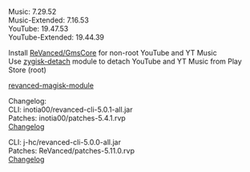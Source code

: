 Music: 7.29.52  
Music-Extended: 7.16.53  
YouTube: 19.47.53  
YouTube-Extended: 19.44.39  

Install [ReVanced/GmsCore](https://github.com/ReVanced/GmsCore/releases) for non-root YouTube and YT Music  
Use [zygisk-detach](https://github.com/j-hc/zygisk-detach) module to detach YouTube and YT Music from Play Store (root)  

[revanced-magisk-module](https://github.com/Lassie111/revanced-magisk-module)  

Changelog:  
CLI: inotia00/revanced-cli-5.0.1-all.jar  
Patches: inotia00/patches-5.4.1.rvp  
[Changelog](https://github.com/inotia00/revanced-patches/releases/tag/v5.4.1)

CLI: j-hc/revanced-cli-5.0.0-all.jar  
Patches: ReVanced/patches-5.11.0.rvp  
[Changelog](https://github.com/ReVanced/revanced-patches/releases/tag/v5.11.0)  
